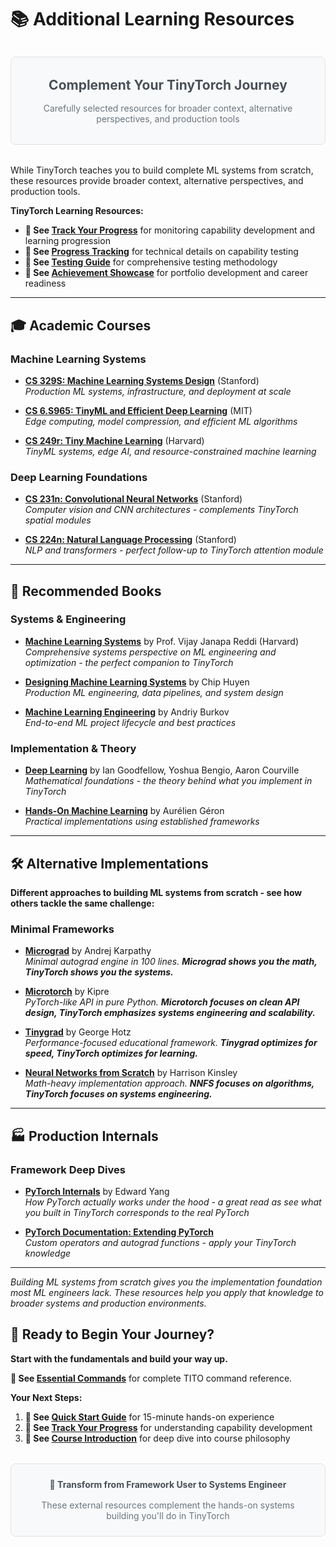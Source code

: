 # 📚 Additional Learning Resources

<div style="background: #f8f9fa; border: 1px solid #dee2e6; padding: 2rem; border-radius: 0.5rem; text-align: center; margin: 2rem 0;">
<h2 style="margin: 0 0 1rem 0; color: #495057;">Complement Your TinyTorch Journey</h2>
<p style="margin: 0; color: #6c757d;">Carefully selected resources for broader context, alternative perspectives, and production tools</p>
</div>

While TinyTorch teaches you to build complete ML systems from scratch, these resources provide broader context, alternative perspectives, and production tools.

**TinyTorch Learning Resources:**
- **📖 See [Track Your Progress](learning-progress.html)** for monitoring capability development and learning progression
- **📖 See [Progress Tracking](checkpoint-system.html)** for technical details on capability testing
- **📖 See [Testing Guide](testing-framework.html)** for comprehensive testing methodology
- **📖 See [Achievement Showcase](leaderboard.html)** for portfolio development and career readiness

---

## 🎓 Academic Courses

### Machine Learning Systems
- **[CS 329S: Machine Learning Systems Design](https://stanford-cs329s.github.io/)** (Stanford)  
  *Production ML systems, infrastructure, and deployment at scale*

- **[CS 6.S965: TinyML and Efficient Deep Learning](https://hanlab.mit.edu/courses/2024-fall-65940)** (MIT)  
  *Edge computing, model compression, and efficient ML algorithms*

- **[CS 249r: Tiny Machine Learning](https://sites.google.com/g.harvard.edu/tinyml/home)** (Harvard)  
  *TinyML systems, edge AI, and resource-constrained machine learning*

### Deep Learning Foundations
- **[CS 231n: Convolutional Neural Networks](http://cs231n.stanford.edu/)** (Stanford)  
  *Computer vision and CNN architectures - complements TinyTorch spatial modules*

- **[CS 224n: Natural Language Processing](http://web.stanford.edu/class/cs224n/)** (Stanford)  
  *NLP and transformers - perfect follow-up to TinyTorch attention module*

---

## 📖 Recommended Books

### Systems & Engineering
- **[Machine Learning Systems](https://mlsysbook.ai)** by Prof. Vijay Janapa Reddi (Harvard)  
  *Comprehensive systems perspective on ML engineering and optimization - the perfect companion to TinyTorch*

- **[Designing Machine Learning Systems](https://www.oreilly.com/library/view/designing-machine-learning/9781098107956/)** by Chip Huyen  
  *Production ML engineering, data pipelines, and system design*

- **[Machine Learning Engineering](https://www.mlebook.com/wiki/doku.php)** by Andriy Burkov  
  *End-to-end ML project lifecycle and best practices*

### Implementation & Theory
- **[Deep Learning](https://www.deeplearningbook.org/)** by Ian Goodfellow, Yoshua Bengio, Aaron Courville  
  *Mathematical foundations - the theory behind what you implement in TinyTorch*

- **[Hands-On Machine Learning](https://www.oreilly.com/library/view/hands-on-machine-learning/9781098125967/)** by Aurélien Géron  
  *Practical implementations using established frameworks*

---

## 🛠️ Alternative Implementations

**Different approaches to building ML systems from scratch - see how others tackle the same challenge:**

### Minimal Frameworks
- **[Micrograd](https://github.com/karpathy/micrograd)** by Andrej Karpathy  
  *Minimal autograd engine in 100 lines. **Micrograd shows you the math, TinyTorch shows you the systems.***

- **[Microtorch](https://github.com/Kipre/microtorch)** by Kipre  
  *PyTorch-like API in pure Python. **Microtorch focuses on clean API design, TinyTorch emphasizes systems engineering and scalability.***

- **[Tinygrad](https://github.com/geohot/tinygrad)** by George Hotz  
  *Performance-focused educational framework. **Tinygrad optimizes for speed, TinyTorch optimizes for learning.***

- **[Neural Networks from Scratch](https://nnfs.io/)** by Harrison Kinsley  
  *Math-heavy implementation approach. **NNFS focuses on algorithms, TinyTorch focuses on systems engineering.***

---

## 🏭 Production Internals

### Framework Deep Dives
- **[PyTorch Internals](http://blog.ezyang.com/2019/05/pytorch-internals/)** by Edward Yang  
  *How PyTorch actually works under the hood - a great read as see what you built in TinyTorch corresponds to the real PyTorch*

- **[PyTorch Documentation: Extending PyTorch](https://pytorch.org/docs/stable/notes/extending.html)**  
  *Custom operators and autograd functions - apply your TinyTorch knowledge*

---

*Building ML systems from scratch gives you the implementation foundation most ML engineers lack. These resources help you apply that knowledge to broader systems and production environments.*

## 🚀 Ready to Begin Your Journey?

**Start with the fundamentals and build your way up.**

**📖 See [Essential Commands](tito-essentials.html)** for complete TITO command reference.

**Your Next Steps:**
1. **📖 See [Quick Start Guide](quickstart-guide.html)** for 15-minute hands-on experience
2. **📖 See [Track Your Progress](learning-progress.html)** for understanding capability development
3. **📖 See [Course Introduction](chapters/00-introduction.html)** for deep dive into course philosophy

<div style="background: #f8f9fa; border: 1px solid #dee2e6; padding: 1.5rem; border-radius: 0.5rem; margin: 2rem 0; text-align: center;">
<h4 style="margin: 0 0 1rem 0; color: #495057;">🎯 Transform from Framework User to Systems Engineer</h4>
<p style="margin: 0; color: #6c757d;">These external resources complement the hands-on systems building you'll do in TinyTorch</p>
</div> 